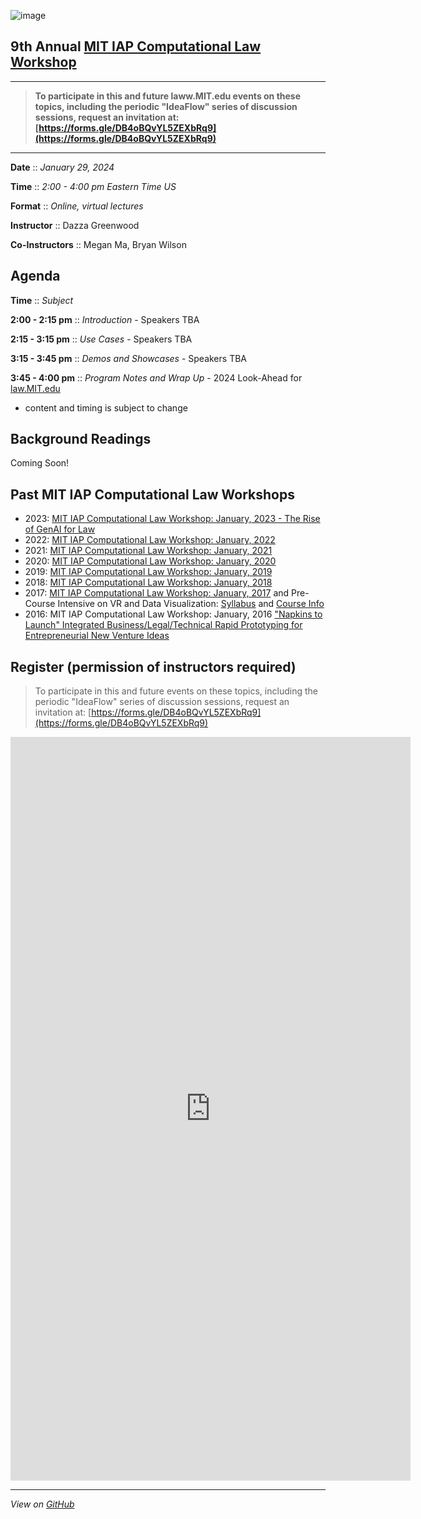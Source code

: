 ![image](https://user-images.githubusercontent.com/10615650/207986092-ba9a6712-fd2a-4359-be20-d71bcf8eb163.png)

## 9th Annual [MIT IAP Computational Law Workshop](https://mitmedialab.github.io/2024-MIT-IAP-ComputationalLaw)

------------------------------------

> **To participate in this and future laww.MIT.edu events on these topics, including the periodic "IdeaFlow" series of discussion sessions, request an invitation at: [https://forms.gle/DB4oBQvYL5ZEXbRq9](https://forms.gle/DB4oBQvYL5ZEXbRq9)**


--------------------------------------

**Date** :: *January 29, 2024*

**Time** :: *2:00 - 4:00 pm Eastern Time US*

**Format** :: *Online, virtual lectures*

**Instructor** :: Dazza Greenwood

**Co-Instructors** :: Megan Ma, Bryan Wilson

## Agenda

**Time** :: *Subject*

**2:00 - 2:15 pm** :: *Introduction* - Speakers TBA

**2:15 - 3:15 pm** :: *Use Cases* - Speakers TBA

**3:15 - 3:45 pm** :: *Demos and Showcases* - Speakers TBA

**3:45 - 4:00 pm** :: *Program Notes and Wrap Up* - 2024 Look-Ahead for [law.MIT.edu](https://law.mit.edu)

* content and timing is subject to change

## Background Readings

Coming Soon!

## Past MIT IAP Computational Law Workshops

- 2023: [MIT IAP Computational Law Workshop: January, 2023 - The Rise of GenAI for Law](https://law.mit.edu/pub/2023-workshop/)
- 2022: [MIT IAP Computational Law Workshop: January, 2022](https://mitmedialab.github.io/2022-Computational-Law-MIT-IAP/)
- 2021: [MIT IAP Computational Law Workshop: January, 2021](https://mitmedialab.github.io/2021-MIT-IAP-Computational-Law-Course/)
- 2020: [MIT IAP Computational Law Workshop: January, 2020](https://mitmedialab.github.io/Computational-Law-IAP-Workshop-2020/)
- 2019: [MIT IAP Computational Law Workshop: January, 2019](https://mitmedialab.github.io/2019-MIT-Computational-Law-Course/Session-Information.html)
- 2018: [MIT IAP Computational Law Workshop: January, 2018](https://mitmedialab.github.io/2018-MIT-IAP-ComputationalLaw/)
- 2017: [MIT IAP Computational Law Workshop: January, 2017](https://mitmedialab.github.io/2017-MIT-IAP-ComputationalLaw/) and Pre-Course Intensive on VR and Data Visualization: [Syllabus](https://github.com/ComputationalLaw/MIT-IAP-2017-DataVR/wiki/Syllabus) and [Course Info](https://computationallaw.github.io/MIT-IAP-2017-DataVR/)
- 2016: MIT IAP Computational Law Workshop: January, 2016 ["Napkins to Launch" Integrated Business/Legal/Technical Rapid Prototyping for Entrepreneurial New Venture Ideas](https://web.mit.edu/iap/www/iap16/searchiap/iap-9289af8d51a047c30151a22550cc008b.html)


## Register (permission of instructors required)

> To participate in this and future events on these topics, including the periodic "IdeaFlow" series of discussion sessions, request an invitation at: [https://forms.gle/DB4oBQvYL5ZEXbRq9](https://forms.gle/DB4oBQvYL5ZEXbRq9) 

<iframe src="https://docs.google.com/forms/d/e/1FAIpQLSdPbY28sv-motElHWNTINEy5UtxslB7wIk4zsZ4v89d-I2LnA/viewform?embedded=true" width="640" height="1190" frameborder="0" marginheight="0" marginwidth="0">Loading…</iframe>


-------------------------------------------------------------------

*View on [GitHub](https://github.com/mitmedialab/2024-MIT-IAP-ComputationalLaw/)* 
